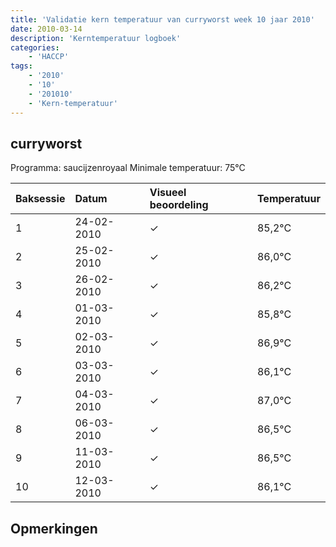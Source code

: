 ```yaml
---
title: 'Validatie kern temperatuur van curryworst week 10 jaar 2010'
date: 2010-03-14
description: 'Kerntemperatuur logboek'
categories:
    - 'HACCP'
tags:
    - '2010'
    - '10'
    - '201010'
    - 'Kern-temperatuur'
---
```


## curryworst

Programma: saucijzenroyaal
Minimale temperatuur: 75°C

| Baksessie | Datum | Visueel beoordeling | Temperatuur |
|:---|:---|:---|:---|
| 1 | 24-02-2010 | &check; | 85,2°C |
| 2 | 25-02-2010 | &check; | 86,0°C |
| 3 | 26-02-2010 | &check; | 86,2°C |
| 4 | 01-03-2010 | &check; | 85,8°C |
| 5 | 02-03-2010 | &check; | 86,9°C |
| 6 | 03-03-2010 | &check; | 86,1°C |
| 7 | 04-03-2010 | &check; | 87,0°C |
| 8 | 06-03-2010 | &check; | 86,5°C |
| 9 | 11-03-2010 | &check; | 86,5°C |
| 10 | 12-03-2010 | &check; | 86,1°C |

## Opmerkingen


